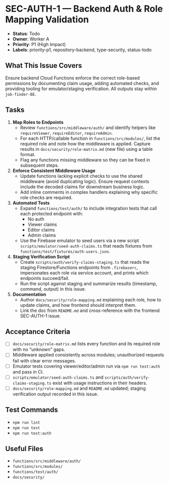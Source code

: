 # SEC-AUTH-1 — Backend Auth & Role Mapping Validation

- **Status**: Todo
- **Owner**: Worker A
- **Priority**: P1 (High Impact)
- **Labels**: priority-p1, repository-backend, type-security, status-todo

## What This Issue Covers
Ensure backend Cloud Functions enforce the correct role-based permissions by documenting claim usage, adding automated checks, and providing tooling for emulator/staging verification. All outputs stay within `job-finder-BE`.

## Tasks
1. **Map Roles to Endpoints**
   - Review `functions/src/middleware/auth/` and identify helpers like `requireViewer`, `requireEditor`, `requireAdmin`.
   - For each HTTP/callable function in `functions/src/modules/`, list the required role and note how the middleware is applied. Capture results in `docs/security/role-matrix.md` (new file) using a table format.
   - Flag any functions missing middleware so they can be fixed in subsequent steps.
2. **Enforce Consistent Middleware Usage**
   - Update functions lacking explicit checks to use the shared middleware (avoid duplicating logic). Ensure request contexts include the decoded claims for downstream business logic.
   - Add inline comments in complex handlers explaining why specific role checks are required.
3. **Automated Tests**
   - Expand `functions/test/auth/` to include integration tests that call each protected endpoint with:
     - No auth
     - Viewer claims
     - Editor claims
     - Admin claims
   - Use the Firebase emulator to seed users via a new script `scripts/emulator/seed-auth-claims.ts` that reads fixtures from `functions/test/fixtures/auth-users.json`.
4. **Staging Verification Script**
   - Create `scripts/auth/verify-claims-staging.ts` that reads the staging Firestore/Functions endpoints from `.firebaserc`, impersonates each role via service account, and prints which endpoints succeed/fail.
   - Run the script against staging and summarize results (timestamp, command, output) in this issue.
5. **Documentation**
   - Author `docs/security/role-mapping.md` explaining each role, how to update claims, and how frontend should interpret them.
   - Link the doc from `README.md` and cross-reference with the frontend SEC-AUTH-1 issue.

## Acceptance Criteria
- [ ] `docs/security/role-matrix.md` lists every function and its required role with no “unknown” gaps.
- [ ] Middleware applied consistently across modules; unauthorized requests fail with clear error messages.
- [ ] Emulator tests covering viewer/editor/admin run via `npm run test:auth` and pass in CI.
- [ ] `scripts/emulator/seed-auth-claims.ts` and `scripts/auth/verify-claims-staging.ts` exist with usage instructions in their headers.
- [ ] `docs/security/role-mapping.md` and `README.md` updated; staging verification output recorded in this issue.

## Test Commands
- `npm run lint`
- `npm run test`
- `npm run test:auth`

## Useful Files
- `functions/src/middleware/auth/`
- `functions/src/modules/`
- `functions/test/auth/`
- `docs/security/`
